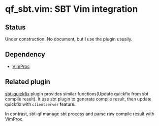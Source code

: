 # qf_sbt.vim: SBT Vim integration

## Status

Under construction. No document, but I use the plugin usually.

## Dependency

* [VimProc](https://github.com/Shougo/vimproc.vim)

## Related plugin

[sbt-quickfix](https://github.com/dscleaver/sbt-quickfix) plugin provides similar functions(Update quickfix from sbt compile result).
It use sbt plugin to generate compile result, then update quickfix with `clientserver` feature.

In contrast, sbt-qf manage sbt process and parse raw compile result with VimProc.
